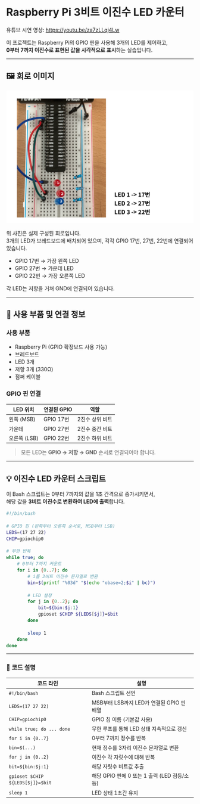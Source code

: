 # Raspberry Pi 3비트 이진수 LED 카운터


유튜브 시연 영상: https://youtu.be/za7zLLqj4Lw



이 프로젝트는 Raspberry Pi의 GPIO 핀을 사용해 3개의 LED를 제어하고,  
**0부터 7까지 이진수로 표현된 값을 시각적으로 표시**하는 실습입니다.


---

## 🖼 회로 이미지

![LED 회로 구성](../../image2-01.jpg)

위 사진은 실제 구성된 회로입니다.  
3개의 LED가 브레드보드에 배치되어 있으며, 각각 GPIO 17번, 27번, 22번에 연결되어 있습니다.

- GPIO 17번 → 가장 왼쪽 LED 
- GPIO 27번 → 가운데 LED
- GPIO 22번 → 가장 오른쪽 LED 

각 LED는 저항을 거쳐 GND에 연결되어 있습니다.

---

## 🔧 사용 부품 및 연결 정보

### 사용 부품
- Raspberry Pi (GPIO 확장보드 사용 가능)
- 브레드보드
- LED 3개
- 저항 3개 (330Ω)
- 점퍼 케이블

### GPIO 핀 연결

| LED 위치   | 연결된 GPIO | 역할 |
|------------|--------------|------|
| 왼쪽 (MSB) | GPIO 17번     | 2진수 상위 비트 |
| 가운데     | GPIO 27번     | 2진수 중간 비트 |
| 오른쪽 (LSB)| GPIO 22번    | 2진수 하위 비트 |

> 모든 LED는 **GPIO → 저항 → GND** 순서로 연결되어야 합니다.

---

## 💡 이진수 LED 카운터 스크립트

이 Bash 스크립트는 0부터 7까지의 값을 1초 간격으로 증가시키면서,  
해당 값을 **3비트 이진수로 변환하여 LED에 출력**합니다.

```bash
#!/bin/bash

# GPIO 핀 (왼쪽부터 오른쪽 순서로, MSB부터 LSB)
LEDS=(17 27 22)
CHIP=gpiochip0

# 무한 반복
while true; do
    # 0부터 7까지 카운트
    for i in {0..7}; do
        # i를 3비트 이진수 문자열로 변환
        bin=$(printf "%03d" "$(echo "obase=2;$i" | bc)")

        # LED 설정
        for j in {0..2}; do
            bit=${bin:$j:1}
            gpioset $CHIP ${LEDS[$j]}=$bit
        done

        sleep 1
    done
done
```

---

### 🧾 코드 설명

| 코드 라인 | 설명 |
|-----------|------|
| `#!/bin/bash` | Bash 스크립트 선언 |
| `LEDS=(17 27 22)` | MSB부터 LSB까지 LED가 연결된 GPIO 핀 배열 |
| `CHIP=gpiochip0` | GPIO 칩 이름 (기본값 사용) |
| `while true; do ... done` | 무한 루프를 통해 LED 상태 지속적으로 갱신 |
| `for i in {0..7}` | 0부터 7까지 정수를 반복 |
| `bin=$(...)` | 현재 정수를 3자리 이진수 문자열로 변환 |
| `for j in {0..2}` | 이진수 각 자릿수에 대해 반복 |
| `bit=${bin:$j:1}` | 해당 자릿수 비트값 추출 |
| `gpioset $CHIP ${LEDS[$j]}=$bit` | 해당 GPIO 핀에 0 또는 1 출력 (LED 점등/소등) |
| `sleep 1` | LED 상태 1초간 유지 |



